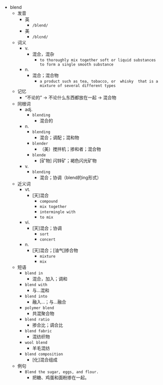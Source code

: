 - blend
  - 发音
    - 英
      - `/blend/`
    - 美
      - `/blɛnd/`
  - 词义
    - v.
      - 混合，混杂
        - `to thoroughly mix together soft or liquid substances to form a single smooth substance`
    - n.
      - 混合；混合物
        - `a product such as tea, tobacco, or  whisky  that is a mixture of several different types`
  - 记忆
    - “不论的” → 不论什么东西都放在一起 → 混合物
  - 同根词
    - adj.
      - `blending`
        - 混合的
    - n.
      - `blending`
        - 混合；调配；混和物
      - `blender`
        - （美）搅拌机；掺和者；混合物
      - `blende`
        - [矿物] 闪锌矿；褐色闪光矿物
    - v.
      - `blending`
        - 混合；协调（blend的ing形式）
  - 近义词
    - vt.
      - [天]混合
        - `compound`
        - `mix together`
        - `intermingle with`
        - `to mix`
    - vi.
      - [天]混合；协调
        - `sort`
        - `concert`
    - n.
      - [天]混合；[油气]掺合物
        - `mixture`
        - `mix`
  - 短语
    - `blend in`
      - 混合，加入；调和 
    - `blend with`
      - 与…混和 
    - `blend into`
      - 融入...；与...融合 
    - `polymer blend`
      - 共混聚合物 
    - `blend ratio`
      - 掺合比；调合比 
    - `blend fabric`
      - 混纺织物 
    - `wool blend`
      - 羊毛混纺 
    - `blend composition`
      - [化]混合组成 
  - 例句
    - `Blend the sugar, eggs, and flour.`
      - 把糖、鸡蛋和面粉掺在一起。

